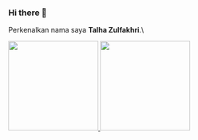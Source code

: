 ### Hi there 👋
Perkenalkan nama saya **Talha Zulfakhri**.\
<p align="left">
<a href="https://github.com/talhazulfakhri">
  <img height="180em" src="https://github-readme-stats-eight-theta.vercel.app/api?username=talhazulfakhri&show_icons=true&theme=algolia&include_all_commits=true&count_private=true"/>
  <img height="180em" src="https://github-readme-stats-eight-theta.vercel.app/api/top-langs/?username=talhazulfakhri&layout=compact&langs_count=8&theme=algolia"/>
</a>
</p>
<!--
**talhazulfakhri/talhazulfakhri** is a ✨ _special_ ✨ repository because its `README.md` (this file) appears on your GitHub profile.



<p align="left">
<a href="https://github.com/talhazulfakhri">
  <img height="180em" src="https://github-readme-stats-eight-theta.vercel.app/api?username=talhazulfakhri&show_icons=true&theme=algolia&include_all_commits=true&count_private=true"/>
  <img height="180em" src="https://github-readme-stats-eight-theta.vercel.app/api/top-langs/?username=talhazulfakhri&layout=compact&langs_count=8&theme=algolia"/>
</a>
</p>
Here are some ideas to get you started:

- 🔭 I’m currently working on ...
- 🌱 I’m currently learning ...
- 👯 I’m looking to collaborate on ...
- 🤔 I’m looking for help with ...
- 💬 Ask me about ...
- 📫 How to reach me: ...
- 😄 Pronouns: ...
- ⚡ Fun fact: ...
-->
